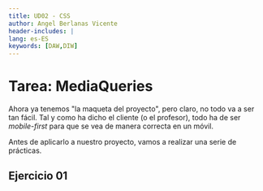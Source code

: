 ```yaml
---
title: UD02 - CSS
author: Angel Berlanas Vicente
header-includes: |
lang: es-ES
keywords: [DAW,DIW]
---
```


# Tarea: MediaQueries

Ahora ya tenemos "la maqueta del proyecto", pero claro, no todo va a ser tan fácil. Tal y como ha dicho el cliente (o el profesor), todo ha de ser *mobile-first* para que se vea de manera correcta en un móvil.

Antes de aplicarlo a nuestro proyecto, vamos a realizar una serie de prácticas.

## Ejercicio 01

